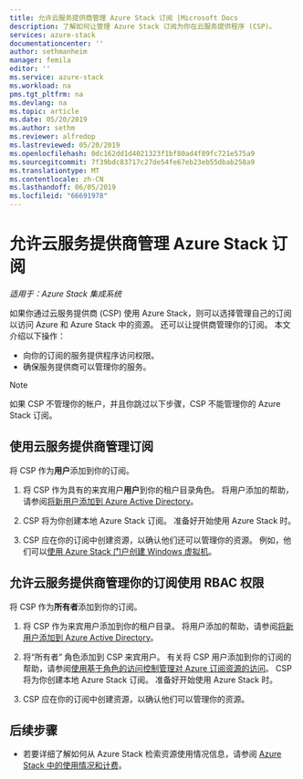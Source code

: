 ```yaml
---
title: 允许云服务提供商管理 Azure Stack 订阅 |Microsoft Docs
description: 了解如何让管理 Azure Stack 订阅为你在云服务提供程序 (CSP)。
services: azure-stack
documentationcenter: ''
author: sethmanheim
manager: femila
editor: ''
ms.service: azure-stack
ms.workload: na
pms.tgt_pltfrm: na
ms.devlang: na
ms.topic: article
ms.date: 05/20/2019
ms.author: sethm
ms.reviewer: alfredop
ms.lastreviewed: 05/20/2019
ms.openlocfilehash: 0dc162dd1d4021323f1bf80ad4f89fc721e575a9
ms.sourcegitcommit: 7f39bdc83717c27de54fe67eb23eb55dbab258a9
ms.translationtype: MT
ms.contentlocale: zh-CN
ms.lasthandoff: 06/05/2019
ms.locfileid: "66691978"
---
```

# <a name="let-your-cloud-service-provider-manage-your-azure-stack-subscription"></a>允许云服务提供商管理 Azure Stack 订阅

*适用于：Azure Stack 集成系统*

如果你通过云服务提供商 (CSP) 使用 Azure Stack，则可以选择管理自己的订阅以访问 Azure 和 Azure Stack 中的资源。 还可以让提供商管理你的订阅。 本文介绍以下操作：

* 向你的订阅的服务提供程序访问权限。
* 确保服务提供商可以管理你的服务。

> [!NOTE]
> 如果 CSP 不管理你的帐户，并且你跳过以下步骤，CSP 不能管理你的 Azure Stack 订阅。

## <a name="manage-your-subscription-with-a-cloud-service-provider"></a>使用云服务提供商管理订阅

将 CSP 作为**用户**添加到你的订阅。

1. 将 CSP 作为具有的来宾用户**用户**到你的租户目录角色。 将用户添加的帮助，请参阅[将新用户添加到 Azure Active Directory](/azure/active-directory/add-users-azure-active-directory)。

2. CSP 将为你创建本地 Azure Stack 订阅。 准备好开始使用 Azure Stack 时。
3. CSP 应在你的订阅中创建资源，以确认他们还可以管理你的资源。 例如，他们可以[使用 Azure Stack 门户创建 Windows 虚拟机](azure-stack-quick-windows-portal.md)。

## <a name="let-the-cloud-service-provider-manage-your-subscription-using-rbac-rights"></a>允许云服务提供商管理你的订阅使用 RBAC 权限

将 CSP 作为**所有者**添加到你的订阅。

1. 将 CSP 作为来宾用户添加到你的租户目录。 将用户添加的帮助，请参阅[将新用户添加到 Azure Active Directory](/azure/active-directory/add-users-azure-active-directory)。

2. 将“所有者”  角色添加到 CSP 来宾用户。 有关将 CSP 用户添加到你的订阅的帮助，请参阅[使用基于角色的访问控制管理对 Azure 订阅资源的访问](/azure/role-based-access-control/role-assignments-portal)。 CSP 将为你创建本地 Azure Stack 订阅。 准备好开始使用 Azure Stack 时。
3. CSP 应在你的订阅中创建资源，以确认他们可以管理你的资源。

## <a name="next-steps"></a>后续步骤

* 若要详细了解如何从 Azure Stack 检索资源使用情况信息，请参阅 [Azure Stack 中的使用情况和计费](../operator/azure-stack-billing-and-chargeback.md)。
